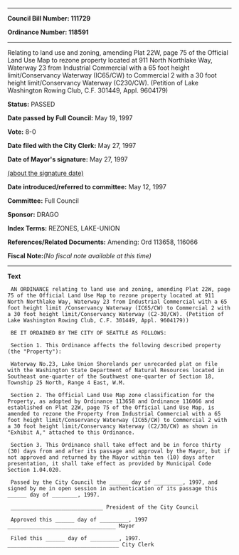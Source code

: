 

********

**Council Bill Number: 111729**
   
**Ordinance Number: 118591**
********

 Relating to land use and zoning, amending Plat 22W, page 75 of the Official Land Use Map to rezone property located at 911 North Northlake Way, Waterway 23 from Industrial Commercial with a 65 foot height limit/Conservancy Waterway (IC65/CW) to Commercial 2 with a 30 foot height limit/Conservancy Waterway (C230/CW). (Petition of Lake Washington Rowing Club, C.F. 301449, Appl. 9604179)

**Status:** PASSED
   
**Date passed by Full Council:** May 19, 1997
   
**Vote:** 8-0
   
**Date filed with the City Clerk:** May 27, 1997
   
**Date of Mayor's signature:** May 27, 1997
   
[(about the signature date)](/~public/approvaldate.htm)
   
   
   
**Date introduced/referred to committee:** May 12, 1997
   
**Committee:** Full Council
   
**Sponsor:** DRAGO
   
   
**Index Terms:** REZONES, LAKE-UNION

**References/Related Documents:** Amending: Ord 113658, 116066

**Fiscal Note:**_(No fiscal note available at this time)_

********

**Text**
   
```
 AN ORDINANCE relating to land use and zoning, amending Plat 22W, page 75 of the Official Land Use Map to rezone property located at 911 North Northlake Way, Waterway 23 from Industrial Commercial with a 65 foot height limit /Conservancy Waterway (IC65/CW) to Commercial 2 with a 30 foot height limit/Conservancy Waterway (C2-30/CW). (Petition of Lake Washington Rowing Club, C.F. 301449, Appl. 9604179))

 BE IT ORDAINED BY THE CITY OF SEATTLE AS FOLLOWS:

 Section 1. This Ordinance affects the following described property (the "Property"):

 Waterway No.23, Lake Union Shorelands per unrecorded plat on file with the Washington State Department of Natural Resources located in Southeast one-quarter of the Southwest one-quarter of Section 18, Township 25 North, Range 4 East, W.M.

 Section 2. The Official Land Use Map zone classification for the Property, as adopted by Ordinance 113658 and Ordinance 116066 and established on Plat 22W, page 75 of the Official Land Use Map, is amended to rezone the Property from Industrial Commercial with a 65 foot height limit/Conservancy Waterway (IC65/CW) to Commercial 2 with a 30 foot height limit/Conservancy Waterway (C2/30/CW) as shown in "Exhibit A," attached to this Ordinance.

 Section 3. This Ordinance shall take effect and be in force thirty (30) days from and after its passage and approval by the Mayor, but if not approved and returned by the Mayor within ten (10) days after presentation, it shall take effect as provided by Municipal Code Section 1.04.020.

 Passed by the City Council the ______ day of _________, 1997, and signed by me in open session in authentication of its passage this ______ day of ________, 1997.

 _____________________________ President of the City Council

 Approved this ______ day of _________, 1997 __________________________________ Mayor

 Filed this ______ day of _________, 1997. ___________________________________ City Clerk

```
